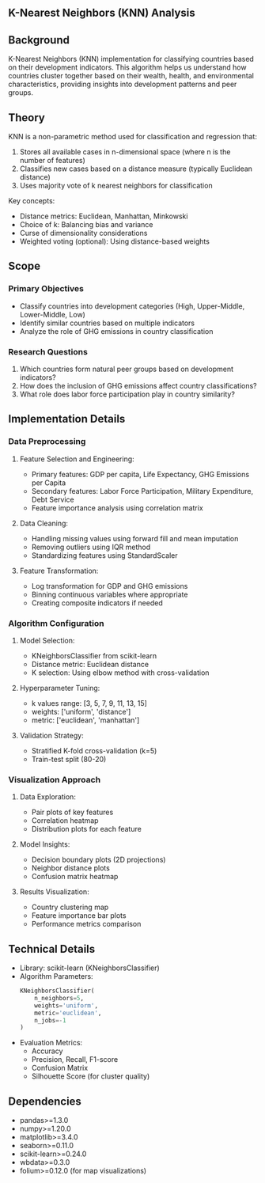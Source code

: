 ## K-Nearest Neighbors (KNN) Analysis

## Background
K-Nearest Neighbors (KNN) implementation for classifying countries based on their development indicators. This algorithm helps us understand how countries cluster together based on their wealth, health, and environmental characteristics, providing insights into development patterns and peer groups.

## Theory
KNN is a non-parametric method used for classification and regression that:
1. Stores all available cases in n-dimensional space (where n is the number of features)
2. Classifies new cases based on a distance measure (typically Euclidean distance)
3. Uses majority vote of k nearest neighbors for classification

Key concepts:
- Distance metrics: Euclidean, Manhattan, Minkowski
- Choice of k: Balancing bias and variance
- Curse of dimensionality considerations
- Weighted voting (optional): Using distance-based weights

## Scope
### Primary Objectives
- Classify countries into development categories (High, Upper-Middle, Lower-Middle, Low)
- Identify similar countries based on multiple indicators
- Analyze the role of GHG emissions in country classification

### Research Questions
1. Which countries form natural peer groups based on development indicators?
2. How does the inclusion of GHG emissions affect country classifications?
3. What role does labor force participation play in country similarity?

## Implementation Details
### Data Preprocessing
1. Feature Selection and Engineering:
   - Primary features: GDP per capita, Life Expectancy, GHG Emissions per Capita
   - Secondary features: Labor Force Participation, Military Expenditure, Debt Service
   - Feature importance analysis using correlation matrix

2. Data Cleaning:
   - Handling missing values using forward fill and mean imputation
   - Removing outliers using IQR method
   - Standardizing features using StandardScaler

3. Feature Transformation:
   - Log transformation for GDP and GHG emissions
   - Binning continuous variables where appropriate
   - Creating composite indicators if needed

### Algorithm Configuration
1. Model Selection:
   - KNeighborsClassifier from scikit-learn
   - Distance metric: Euclidean distance
   - K selection: Using elbow method with cross-validation

2. Hyperparameter Tuning:
   - k values range: [3, 5, 7, 9, 11, 13, 15]
   - weights: ['uniform', 'distance']
   - metric: ['euclidean', 'manhattan']

3. Validation Strategy:
   - Stratified K-fold cross-validation (k=5)
   - Train-test split (80-20)

### Visualization Approach
1. Data Exploration:
   - Pair plots of key features
   - Correlation heatmap
   - Distribution plots for each feature

2. Model Insights:
   - Decision boundary plots (2D projections)
   - Neighbor distance plots
   - Confusion matrix heatmap

3. Results Visualization:
   - Country clustering map
   - Feature importance bar plots
   - Performance metrics comparison

## Technical Details
- Library: scikit-learn (KNeighborsClassifier)
- Algorithm Parameters:
  ```python
  KNeighborsClassifier(
      n_neighbors=5,
      weights='uniform',
      metric='euclidean',
      n_jobs=-1
  )
  ```
- Evaluation Metrics:
  - Accuracy
  - Precision, Recall, F1-score
  - Confusion Matrix
  - Silhouette Score (for cluster quality)

## Dependencies
- pandas>=1.3.0
- numpy>=1.20.0
- matplotlib>=3.4.0
- seaborn>=0.11.0
- scikit-learn>=0.24.0
- wbdata>=0.3.0
- folium>=0.12.0 (for map visualizations)
